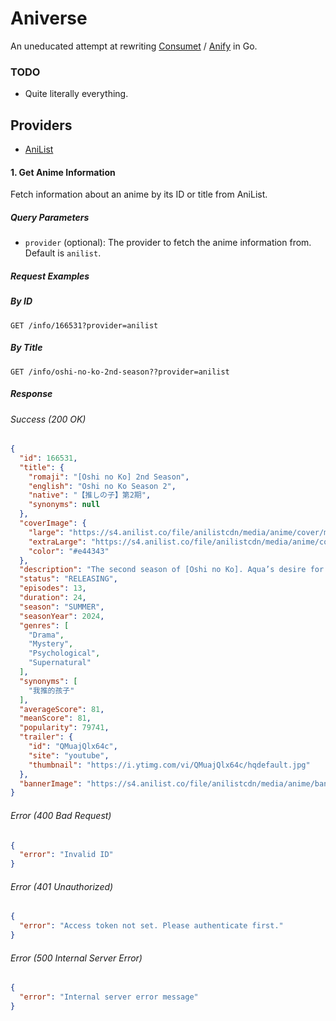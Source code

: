 # Aniverse
An uneducated attempt at rewriting [Consumet](https://github.com/consumet/api.consumet.org?tab=readme-ov-file#installation) / [Anify](https://github.com/Eltik/Anify) in Go.

### TODO 
- Quite literally everything.

## Providers
- [AniList](https://anilist.co)
    

#### 1. Get Anime Information
Fetch information about an anime by its ID or title from AniList.
##### Query Parameters
- `provider` (optional): The provider to fetch the anime information from. Default is `anilist`.

##### Request Examples

##### By ID
```http
GET /info/166531?provider=anilist
```


##### By Title
```http
GET /info/oshi-no-ko-2nd-season??provider=anilist
```

##### Response
###### Success (200 OK)
```json
{
  "id": 166531,
  "title": {
    "romaji": "[Oshi no Ko] 2nd Season",
    "english": "Oshi no Ko Season 2",
    "native": "【推しの子】第2期",
    "synonyms": null
  },
  "coverImage": {
    "large": "https://s4.anilist.co/file/anilistcdn/media/anime/cover/medium/bx166531-dAL5MsqDHUkj.jpg",
    "extraLarge": "https://s4.anilist.co/file/anilistcdn/media/anime/cover/large/bx166531-dAL5MsqDHUkj.jpg",
    "color": "#e44343"
  },
  "description": "The second season of [Oshi no Ko]. Aqua’s desire for revenge takes center stage as he navigates the dark underbelly of the entertainment world alongside his twin sister, Ruby. While Ruby follows in their slain mother’s footsteps to become an idol, Aqua joins a famous theater troupe in hopes of uncovering clues to the identity of his father — the man who arranged their mother’s untimely death, and the man who once starred in the same troupe Aqua hopes to infiltrate. (Source: HIDIVE)",
  "status": "RELEASING",
  "episodes": 13,
  "duration": 24,
  "season": "SUMMER",
  "seasonYear": 2024,
  "genres": [
    "Drama",
    "Mystery",
    "Psychological",
    "Supernatural"
  ],
  "synonyms": [
    "我推的孩子"
  ],
  "averageScore": 81,
  "meanScore": 81,
  "popularity": 79741,
  "trailer": {
    "id": "QMuajQlx64c",
    "site": "youtube",
    "thumbnail": "https://i.ytimg.com/vi/QMuajQlx64c/hqdefault.jpg"
  },
  "bannerImage": "https://s4.anilist.co/file/anilistcdn/media/anime/banner/166531-vUu7iDwUkC67.jpg"
}   
```

###### Error (400 Bad Request)
```json
{
  "error": "Invalid ID"
}
```

###### Error (401 Unauthorized)
```json
{
  "error": "Access token not set. Please authenticate first."
}
```

###### Error (500 Internal Server Error)
```json
{
  "error": "Internal server error message"
}

```
